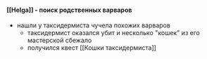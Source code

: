 #### [[Helga]] - поиск родственных варваров
- нашли у таксидермиста чучела похожих варваров
	- таксидермист оказался убит и несколько "кошек" из его мастерской сбежало
	- получился квест [[Кошки таксидермиста]]
